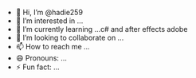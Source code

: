 - 👋 Hi, I’m @hadie259
- 👀 I’m interested in ...
- 🌱 I’m currently learning ...c# and after effects adobe
- 💞️ I’m looking to collaborate on ...
- 📫 How to reach me ...
- 😄 Pronouns: ...
- ⚡ Fun fact: ...

<!---
hadie259/hadie259 is a ✨ special ✨ repository because its `README.md` (this file) appears on your GitHub profile.
You can click the Preview link to take a look at your changes.
--->
